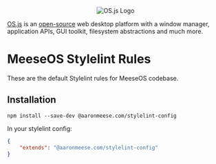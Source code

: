 <p align="center">
  <img alt="OS.js Logo" src="https://raw.githubusercontent.com/os-js/gfx/master/logo-big.png" />
</p>

[OS.js](https://www.os-js.org/) is an [open-source](https://raw.githubusercontent.com/os-js/OS.js/master/LICENSE) web desktop platform with a window manager, application APIs, GUI toolkit, filesystem abstractions and much more.

# MeeseOS Stylelint Rules

These are the default Stylelint rules for MeeseOS codebase.

## Installation

```
npm install --save-dev @aaronmeese.com/stylelint-config
```

In your stylelint config:

```json
{
	"extends": "@aaronmeese.com/stylelint-config"
}
```
